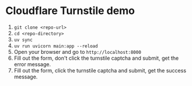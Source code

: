 # Cloudflare Turnstile demo

1. `git clone <repo-url>`
2. `cd <repo-directory>`
3. `uv sync`
4. `uv run uvicorn main:app --reload`
5. Open your browser and go to `http://localhost:8000`
6. Fill out the form, don't click the turnstile captcha and submit, get the error message.
7. Fill out the form, click the turnstile captcha and submit, get the success message.